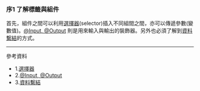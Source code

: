 ### 序1 了解標籤與組件

首先，組件之間可以利用[選擇器](https://ithelp.ithome.com.tw/articles/10220328)(selector)插入不同組間之間，亦可以傳遞參數(變數值)。[@Input, @Output](https://hsuchihting.github.io/angular/20210304/1004423002/) 則是用來輸入與輸出的裝飾器。另外也必須了解到[資料繫結](https://hackmd.io/@Heidi-Liu/angular-data-binding)的方式。

---
參考資料
- 1.[選擇器](https://ithelp.ithome.com.tw/articles/10220328)
- 2.[@Input, @Output](https://hsuchihting.github.io/angular/20210304/1004423002/)
- 3.[資料繫結](https://hackmd.io/@Heidi-Liu/angular-data-binding)
